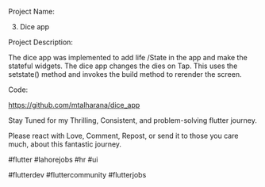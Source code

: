 Project Name:

3. Dice app



Project Description:

The dice app was implemented to add life /State in the app and make the stateful widgets. The dice app changes the dies on Tap. This uses the setstate() method and invokes the build method to rerender the screen.



Code:

https://github.com/mtalharana/dice_app


Stay Tuned for my Thrilling, Consistent, and problem-solving flutter journey.

Please react with Love, Comment, Repost, or send it to those you care much, about this fantastic journey.

 #flutter  #lahorejobs  #hr #ui

#flutterdev #fluttercommunity #flutterjobs
